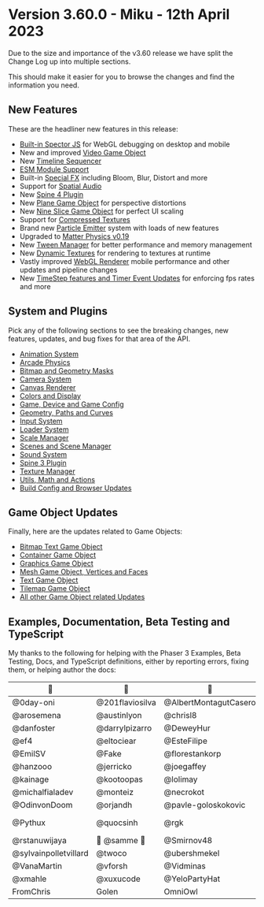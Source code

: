 # Version 3.60.0 - Miku - 12th April 2023

Due to the size and importance of the v3.60 release we have split the Change Log up into multiple sections.

This should make it easier for you to browse the changes and find the information you need.

## New Features

These are the headliner new features in this release:

* [Built-in Spector JS](Spector.md) for WebGL debugging on desktop and mobile
* New and improved [Video Game Object](VideoGameObject.md)
* New [Timeline Sequencer](Timeline.md)
* [ESM Module Support](ESMSupport.md)
* Built-in [Special FX](FX.md) including Bloom, Blur, Distort and more
* Support for [Spatial Audio](SpatialSound.md)
* New [Spine 4 Plugin](Spine4.md)
* New [Plane Game Object](PlaneGameObject.md) for perspective distortions
* New [Nine Slice Game Object](NineSliceGameObject.md) for perfect UI scaling
* Support for [Compressed Textures](CompressedTextures.md)
* Brand new [Particle Emitter](ParticleEmitter.md) system with loads of new features
* Upgraded to [Matter Physics v0.19](MatterPhysics.md)
* New [Tween Manager](TweenManager.md) for better performance and memory management
* New [Dynamic Textures](DynamicTextures.md) for rendering to textures at runtime
* Vastly improved [WebGL Renderer](WebGLRenderer.md) mobile performance and other updates and pipeline changes
* New [TimeStep features and Timer Event Updates](Timestep.md) for enforcing fps rates and more

## System and Plugins

Pick any of the following sections to see the breaking changes, new features, updates, and bug fixes for that area of the API.

* [Animation System](Animation.md)
* [Arcade Physics](ArcadePhysics.md)
* [Bitmap and Geometry Masks](Masks.md)
* [Camera System](Camera.md)
* [Canvas Renderer](CanvasRenderer.md)
* [Colors and Display](Colors.md)
* [Game, Device and Game Config](Game.md)
* [Geometry, Paths and Curves](Geometry.md)
* [Input System](Input.md)
* [Loader System](Loader.md)
* [Scale Manager](ScaleManager.md)
* [Scenes and Scene Manager](Scene.md)
* [Sound System](Sound.md)
* [Spine 3 Plugin](Spine3.md)
* [Texture Manager](TextureManager.md)
* [Utils, Math and Actions](Utils.md)
* [Build Config and Browser Updates](Build.md)

## Game Object Updates

Finally, here are the updates related to Game Objects:

* [Bitmap Text Game Object](BitmapTextGameObject.md)
* [Container Game Object](Container.md)
* [Graphics Game Object](GraphicsGameObject.md)
* [Mesh Game Object, Vertices and Faces](Mesh.md)
* [Text Game Object](TextGameObject.md)
* [Tilemap Game Object](Tilemap.md)
* [All other Game Object related Updates](GameObject.md)

## Examples, Documentation, Beta Testing and TypeScript

My thanks to the following for helping with the Phaser 3 Examples, Beta Testing, Docs, and TypeScript definitions, either by reporting errors, fixing them, or helping author the docs:

| 💖 | 💖 | 💖 | 💖 |
| ----- | ----- | ----- | ----- |
| @0day-oni | @201flaviosilva | @AlbertMontagutCasero | @Arcanorum |
| @arosemena | @austinlyon | @chrisl8 | @christian-post |
| @danfoster | @darrylpizarro | @DeweyHur | @drunkcat |
| @ef4 | @eltociear | @EsteFilipe | @etherealmachine |
| @EmilSV | @Fake | @florestankorp | @hacheraw |
| @hanzooo | @jerricko | @joegaffey | @jonasrundberg |
| @kainage | @kootoopas | @lolimay | @MaffDev |
| @michalfialadev | @monteiz | @necrokot | @Nero0 |
| @OdinvonDoom | @orjandh | @pavle-goloskokovic | @PhaserEditor2D |
| @Pythux | @quocsinh | @rgk | @rollinsafary-inomma |
| @rstanuwijaya | 👑 @samme 👑 | @Smirnov48 | @steveja42 |
| @sylvainpolletvillard | @twoco | @ubershmekel | @ultimoistante |
| @VanaMartin | @vforsh | @Vidminas | @x-wk |
| @xmahle | @xuxucode | @YeloPartyHat | @ZekeLu |
| FromChris | Golen | OmniOwl | and you ... |
